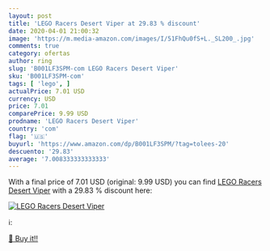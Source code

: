 ```yaml
---
layout: post
title: 'LEGO Racers Desert Viper at 29.83 % discount'
date: 2020-04-01 21:00:32
image: 'https://m.media-amazon.com/images/I/51FhQu0fS+L._SL200_.jpg'
comments: true
category: ofertas
author: ring
slug: 'B001LF3SPM-com LEGO Racers Desert Viper'
sku: 'B001LF3SPM-com'
tags: [ 'lego', ]
actualPrice: 7.01 USD
currency: USD
price: 7.01
comparePrice: 9.99 USD
prodname: 'LEGO Racers Desert Viper'
country: 'com'
flag: '🇺🇸'
buyurl: 'https://www.amazon.com/dp/B001LF3SPM/?tag=tolees-20'
descuento: '29.83'
average: '7.008333333333333'
---
```


With a final price of 7.01 USD (original: 9.99 USD) you can find [LEGO Racers Desert Viper](https://www.amazon.com/dp/B001LF3SPM/?tag=tolees-20) with a  29.83 % discount here:

[![LEGO Racers Desert Viper](https://m.media-amazon.com/images/I/51FhQu0fS+L._SL200_.jpg)](https://www.amazon.com/dp/B001LF3SPM/?tag=tolees-20)

ℹ️:


[🛒 Buy it!!](https://www.amazon.com/dp/B001LF3SPM/?tag=tolees-20)
